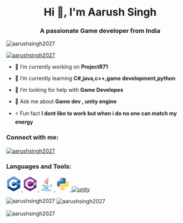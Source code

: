 <h1 align="center">Hi 👋, I'm Aarush Singh</h1>
<h3 align="center">A passionate Game developer from India</h3>

<p align="left"> <img src="https://komarev.com/ghpvc/?username=aarushsingh2027&label=Profile%20views&color=0e75b6&style=flat" alt="aarushsingh2027" /> </p>

<p align="left"> <a href="https://github.com/ryo-ma/github-profile-trophy"><img src="https://github-profile-trophy.vercel.app/?username=aarushsingh2027" alt="aarushsingh2027" /></a> </p>

- 🔭 I’m currently working on **ProjectR71**

- 🌱 I’m currently learning **C#,java,c++,game development,python**

- 🤝 I’m looking for help with **Game Developes**

- 💬 Ask me about **Game dev , unity engine**

- ⚡ Fun fact **I dont like to work but when i do no one can match my energy**

<h3 align="left">Connect with me:</h3>
<p align="left">
<a href="https://www.leetcode.com/aarushsingh2027" target="blank"><img align="center" src="https://raw.githubusercontent.com/rahuldkjain/github-profile-readme-generator/master/src/images/icons/Social/leet-code.svg" alt="aarushsingh2027" height="30" width="40" /></a>
</p>

<h3 align="left">Languages and Tools:</h3>
<p align="left"> <a href="https://www.w3schools.com/cpp/" target="_blank" rel="noreferrer"> <img src="https://raw.githubusercontent.com/devicons/devicon/master/icons/cplusplus/cplusplus-original.svg" alt="cplusplus" width="40" height="40"/> </a> <a href="https://www.w3schools.com/cs/" target="_blank" rel="noreferrer"> <img src="https://raw.githubusercontent.com/devicons/devicon/master/icons/csharp/csharp-original.svg" alt="csharp" width="40" height="40"/> </a> <a href="https://www.java.com" target="_blank" rel="noreferrer"> <img src="https://raw.githubusercontent.com/devicons/devicon/master/icons/java/java-original.svg" alt="java" width="40" height="40"/> </a> <a href="https://www.python.org" target="_blank" rel="noreferrer"> <img src="https://raw.githubusercontent.com/devicons/devicon/master/icons/python/python-original.svg" alt="python" width="40" height="40"/> </a> <a href="https://unity.com/" target="_blank" rel="noreferrer"> <img src="https://www.vectorlogo.zone/logos/unity3d/unity3d-icon.svg" alt="unity" width="40" height="40"/> </a> </p>

<p><img align="left" src="https://github-readme-stats.vercel.app/api/top-langs?username=aarushsingh2027&show_icons=true&locale=en&layout=compact" alt="aarushsingh2027" /></p>

<p>&nbsp;<img align="center" src="https://github-readme-stats.vercel.app/api?username=aarushsingh2027&show_icons=true&locale=en" alt="aarushsingh2027" /></p>

<p><img align="center" src="https://github-readme-streak-stats.herokuapp.com/?user=aarushsingh2027&" alt="aarushsingh2027" /></p>
